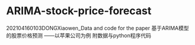 # ARIMA-stock-price-forecast
202104160103DONGXiaowen_Data and code for the paper
基于ARIMA模型的股票价格预测 ——以苹果公司为例
附数据与python程序代码
